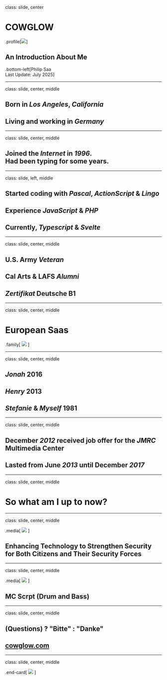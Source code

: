 class: slide, center

# COWGLOW

.profile[![](assets/psaa.png)]

## An Introduction About Me

.bottom-left[Philip Saa<br/>Last Update: July 2025]

---

class: slide, center, middle

## Born in _Los Angeles_, _California_

## Living and working in _Germany_

---

class: slide, center, middle

## Joined the _Internet_ in _1996_.<br>Had been typing for some years.

---

class: slide, left, middle

## Started coding with _Pascal_, _ActionScript_ & _Lingo_

## Experience _JavaScript_ & _PHP_

## Currently, _Typescript_ & _Svelte_

---

class: slide, center, middle

## U.S. Army _Veteran_

## Cal Arts & LAFS  _Alumni_

## _Zertifikat_ Deutsche B1

---

class: slide, center, middle

# European Saas

.family[
![](assets/family.png)
]

---

class: slide, center, middle

## _Jonah_ 2016

## _Henry_ 2013

## _Stefanie_ & _Myself_ 1981

---

class: slide, center, middle

## December _2012_ received job offer for the _JMRC_ Multimedia Center

## Lasted from June _2013_ until December _2017_

---

class: slide, center, middle

# So what am I up to now?

---

class: slide, center, middle

.media[
![](assets/saab-deutschland.png)
]
## Enhancing Technology to Strengthen Security for Both Citizens and Their Security Forces

---

class: slide, center, middle

.media[
![](assets/mcscrpt.png)
]
## MC Scrpt (Drum and Bass)

---

class: slide, center, middle

## (Questions) ? "Bitte" : "Danke"

## [cowglow.com](https://cowglow.com)

---

class: slide, center, middle

.end-card[
![](assets/longhair.png)
]

